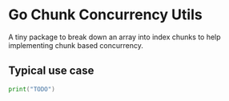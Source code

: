 # Go Chunk Concurrency Utils
A tiny package to break down an array into index chunks to help implementing
chunk based concurrency.

## Typical use case
```go
print("TODO")
```